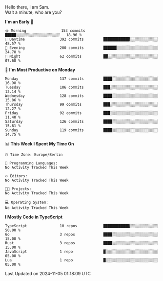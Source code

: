 Hello there, I am Sam.  
Wait a minute, who are you?
  
<!--START_SECTION:waka-->
**I'm an Early 🐤** 

```text
🌞 Morning                153 commits         █████░░░░░░░░░░░░░░░░░░░░   18.96 % 
🌆 Daytime                392 commits         ████████████░░░░░░░░░░░░░   48.57 % 
🌃 Evening                200 commits         ██████░░░░░░░░░░░░░░░░░░░   24.78 % 
🌙 Night                  62 commits          ██░░░░░░░░░░░░░░░░░░░░░░░   07.68 % 
```
📅 **I'm Most Productive on Monday** 

```text
Monday                   137 commits         ████░░░░░░░░░░░░░░░░░░░░░   16.98 % 
Tuesday                  106 commits         ███░░░░░░░░░░░░░░░░░░░░░░   13.14 % 
Wednesday                128 commits         ████░░░░░░░░░░░░░░░░░░░░░   15.86 % 
Thursday                 99 commits          ███░░░░░░░░░░░░░░░░░░░░░░   12.27 % 
Friday                   92 commits          ███░░░░░░░░░░░░░░░░░░░░░░   11.40 % 
Saturday                 126 commits         ████░░░░░░░░░░░░░░░░░░░░░   15.61 % 
Sunday                   119 commits         ████░░░░░░░░░░░░░░░░░░░░░   14.75 % 
```


📊 **This Week I Spent My Time On** 

```text
🕑︎ Time Zone: Europe/Berlin

💬 Programming Languages: 
No Activity Tracked This Week

🔥 Editors: 
No Activity Tracked This Week

🐱‍💻 Projects: 
No Activity Tracked This Week

💻 Operating System: 
No Activity Tracked This Week
```

**I Mostly Code in TypeScript** 

```text
TypeScript               10 repos            ████████████░░░░░░░░░░░░░   50.00 % 
Go                       3 repos             ████░░░░░░░░░░░░░░░░░░░░░   15.00 % 
Rust                     3 repos             ████░░░░░░░░░░░░░░░░░░░░░   15.00 % 
JavaScript               1 repo              █░░░░░░░░░░░░░░░░░░░░░░░░   05.00 % 
Lua                      1 repo              █░░░░░░░░░░░░░░░░░░░░░░░░   05.00 % 
```




 Last Updated on 2024-11-05 01:18:09 UTC
<!--END_SECTION:waka-->
